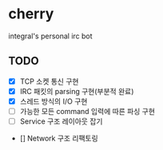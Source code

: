 # cherry
integral's personal irc bot

## TODO
  * [X] TCP 소켓 통신 구현
  * [X] IRC 패킷의 parsing 구현(부분적 완료)
  * [X] 스레드 방식의 I/O 구현
  * [ ] 가능한 모든 command 입력에 따른 파싱 구현
  * [ ] Service 구조 레이아웃 잡기
  * [] Network 구조 리팩토링
